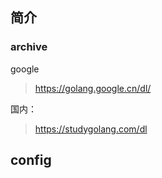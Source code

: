 
## 简介


### archive

google

>https://golang.google.cn/dl/


国内：
>https://studygolang.com/dl


## config





